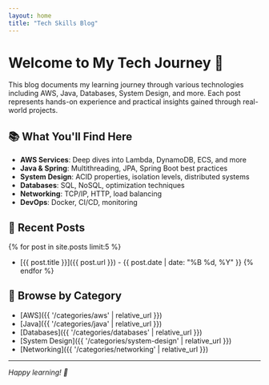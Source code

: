 ```yaml
---
layout: home
title: "Tech Skills Blog"
---
```


# Welcome to My Tech Journey 🚀

This blog documents my learning journey through various technologies including AWS, Java, Databases, System Design, and more. Each post represents hands-on experience and practical insights gained through real-world projects.

## 📚 What You'll Find Here

- **AWS Services**: Deep dives into Lambda, DynamoDB, ECS, and more
- **Java & Spring**: Multithreading, JPA, Spring Boot best practices  
- **System Design**: ACID properties, isolation levels, distributed systems
- **Databases**: SQL, NoSQL, optimization techniques
- **Networking**: TCP/IP, HTTP, load balancing
- **DevOps**: Docker, CI/CD, monitoring

## 🎯 Recent Posts

{% for post in site.posts limit:5 %}
- [{{ post.title }}]({{ post.url }}) - {{ post.date | date: "%B %d, %Y" }}
{% endfor %}

## 📂 Browse by Category

- [AWS]({{ '/categories/aws' | relative_url }})
- [Java]({{ '/categories/java' | relative_url }})
- [Databases]({{ '/categories/databases' | relative_url }})
- [System Design]({{ '/categories/system-design' | relative_url }})
- [Networking]({{ '/categories/networking' | relative_url }})

---

*Happy learning! 🎉*
